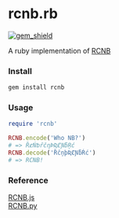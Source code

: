 # rcnb.rb

[![gem_shield](https://img.shields.io/gem/v/rcnb?color=%23fa0000)](https://rubygems.org/gems/rcnb)

A ruby implementation of [RCNB](https://github.com/rcnbapp/RCNB.js)

### Install

```bash
gem install rcnb
```

### Usage
```ruby
require 'rcnb'

RCNB.encode('Who NB?')
# => ȐȼŃƅȓčƞÞƦȻƝƃŖć
RCNB.decode('ȐĉņþƦȻƝƃŔć')
# => RCNB!
```

### Reference

[RCNB.js](https://github.com/rcnbapp/RCNB.js)   
[RCNB.py](https://github.com/chr233/RCNB.python)